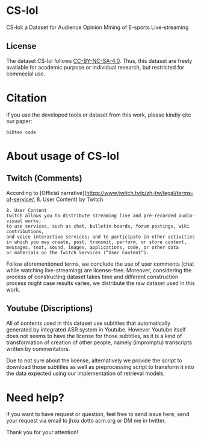 # CS-lol
CS-lol: a Dataset for Audience Opinion Mining of E-sports Live-streaming

## License

The dataset CS-lol follows [CC-BY-NC-SA-4.0](LICENSE). Thus, this dataset are freely available for academic purpose or individual research, but restricted for commecial use.

# Citation

if you use the developed tools or dataset from this work, please kindly cite our paper:

```
bibtex code
```

# About usage of CS-lol

## Twitch (Comments)

According to [Official narrative](https://www.twitch.tv/p/zh-tw/legal/terms-of-service/, 8. User Content) by Twitch

```
8. User Content
Twitch allows you to distribute streaming live and pre-recorded audio-visual works;
to use services, such as chat, bulletin boards, forum postings, wiki contributions, 
and voice interactive services; and to participate in other activities 
in which you may create, post, transmit, perform, or store content,
messages, text, sound, images, applications, code, or other data 
or materials on the Twitch Services (“User Content”).
```


Follow aforementioned terms, we conclude the use of user comments (chat while watching live-streaming) are license-free. Moreover, considering the process of constructing dataset takes time and different construction process might case results varies, we distribute the raw dataset used in this work.

## Youtube (Discriptions)

All of contents used in this dataset use subtitles that automatically generated by integrated ASR system in Youtube. However Youtube itself does not seems to have the license for those subtitles, as it is a kind of transformation of creation of other people, namely (impromptu) transcripts written by commentators.

Due to not sure about the license, alternatively we provide the script to download those subtitles as well as preprocessing script to transform it into the data expected using our implementation of retrieval models.


# Need help?

if you want to have request or question, feel free to send issue here, send your request via email to jhxu dotto acm.org or DM me in twitter.

Thank you for your attention!
